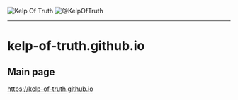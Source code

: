 ![Kelp Of Truth](https://img.shields.io/youtube/channel/subscribers/UCMOyYYlFHJmgTye4gEA7AyA)
![@KelpOfTruth](https://img.shields.io/twitter/follow/KelpOfTruth?label=Follow)

---

# kelp-of-truth.github.io


## Main page
https://kelp-of-truth.github.io
